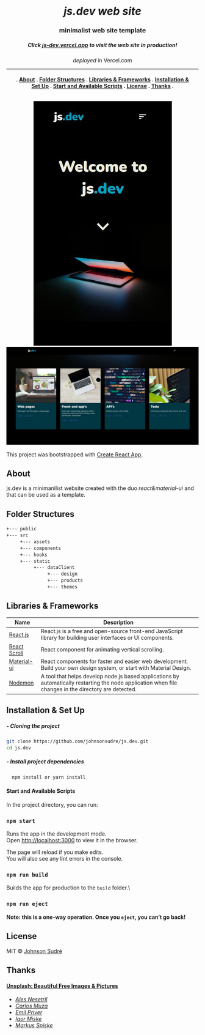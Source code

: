 
<div style="text-align:center">
<h1 style="align:center"><i>js.dev web site</i></h1>
<h3 style="align:center">minimalist web site template</h3>

##### Click [_js-dev.vercel.app_](https://js-dev.vercel.app/) to visit the web site in production!
_deployed_ in Vercel.com


|| <p style="align:center"> . [About](#about) . [Folder Structures](#folder-structures) . [Libraries & Frameworks](#libraries) . [Installation & Set Up](#installation) . [Start and Available Scripts](#start-and-available-scripts) . [License](#license) . [Thanks](#thanks) . </p> ||
|-|:-:|-:|

  <img style="text-align:center" src='./src/assets/cover-mobile.JPG'>
<img style="text-align:center" src='./src/assets/content-web.JPG'>
</div>

This project was bootstrapped with [Create React App](https://github.com/facebook/create-react-app).

## About

js.dev is a minimanilist website created with the duo *react&material-ui* and that can be used as a template.

## Folder Structures

```bash
+--- public
+--- src
     +--- assets
     +--- components
     +--- hooks
     +--- static
          +--- dataClient
               +--- design
               +--- products
               +--- themes
```
<span id="libraries"></span>
## Libraries & Frameworks

|Name| Description|
|-|-|
|[React.js](https://reactjs.org/)|React.js is a free and open-source front-end JavaScript library for building user interfaces or UI components.|
|[React Scroll](https://www.npmjs.com/package/react-scroll) |React component for animating vertical scrolling.|
|[Material-ui](https://material-ui.com/) |React components for faster and easier web development. Build your own design system, or start with Material Design.|
|[Nodemon](https://www.npmjs.com/package/nodemon/) | A tool that helps develop node.js based applications by automatically restarting the node application when file changes in the directory are detected.|


<span id="installation"></span>
## Installation & Set Up

##### - Cloning the project
```bash
git clone https://github.com/johnsonsudre/js.dev.git
cd js.dev
```

##### - Install project dependencies

```bash
  npm install or yarn install
```

#### Start and Available Scripts

In the project directory, you can run:

### `npm start`

Runs the app in the development mode.\
Open [http://localhost:3000](http://localhost:3000) to view it in the browser.

The page will reload if you make edits.\
You will also see any lint errors in the console.

### `npm run build`

Builds the app for production to the `build` folder.\

### `npm run eject`

**Note: this is a one-way operation. Once you `eject`, you can’t go back!**

## License

MIT © [Johnson Sudré](https://github.com/johnsonsudre)

## Thanks

#### [Unsplash: Beautiful Free Images & Pictures](https://unsplash.com/)
- *[Ales Nesetril](https://unsplash.com/@alesnesetril)*
- *[Carlos Muza](https://unsplash.com/@kmuza)*
- *[Emil Priver](https://unsplash.com/@emilpriver)*
- *[Igor Miske](https://unsplash.com/@igormiske)*
- *[Markus Spiske](https://unsplash.com/@markusspiske)*
